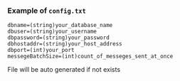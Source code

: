 ### Example of `config.txt`
```
dbname=(string)your_database_name
dbuser=(string)your_username
dbpassword=(string)your_password
dbhostaddr=(string)your_host_address
dbport=(int)your_port
messegeBatchSize=(int)count_of_messeges_sent_at_once
```
File will be auto generated if not exists
